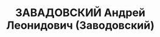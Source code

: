---
title: ЗАВАДОВСКИЙ Андрей Леонидович (Заводовский)
description: "Род. в 1904, г. Севастополь, русский, б/п. Проживал: г. Иркутск. Начальник\
  \ литейного цеха Иркутского завода № 104 \n  Арестован 20.08.1937. Обв. по ст. ст.\
  \ 58-1 \"а\", 58-8, 58-9, 58-11 УК РСФСР. Приговор: ВК ВС СССР, 24.10.1937 – ВМН.\
  \ Расстрелян 24.10.1937, г.Иркутск. \n  Реабилитирован ВК ВС СССР 26.12.1957"
---